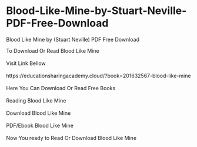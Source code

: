 # Blood-Like-Mine-by-Stuart-Neville-PDF-Free-Download
Blood Like Mine by (Stuart Neville) PDF Free Download
<div>To Download Or Read Blood Like Mine</div>
<div>&nbsp;</div>
<div>Visit Link Bellow</div>
<div>&nbsp;</div>
<div>https://educationsharingacademy.cloud/?book=201632567-blood-like-mine</div>
<div>&nbsp;</div>
<div>Here You Can Download Or Read Free Books</div>
<div>&nbsp;</div>
<div>Reading Blood Like Mine</div>
<div>&nbsp;</div>
<div>Download Blood Like Mine</div>
<div>&nbsp;</div>
<div>PDF/Ebook Blood Like Mine</div>
<div>&nbsp;</div>
<div>Now You ready to Read Or Download Blood Like Mine</div>
<div>&nbsp;</div>
